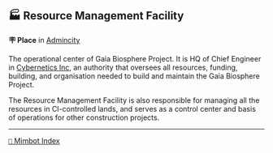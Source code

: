 ## 🏭 Resource Management Facility

**🪧 Place** in [Admincity](<https://zeithalt.github.io/r/admincity.html>)

The operational center of Gaia Biosphere Project. It is HQ of Chief Engineer in [Cybernetics Inc](<https://zeithalt.github.io/r/cybernetics_inc.html>), an authority that oversees all resources, funding, building, and organisation needed to build and maintain the Gaia Biosphere Project.

The Resource Management Facility is also responsible for managing all the resources in CI-controlled lands, and serves as a control center and basis of operations for other construction projects.

-----
[`📑` Mimbot Index](<https://zeithalt.github.io/r/#7a61>)
<!---
keywords: ci, admincity, gaia, biosphere 
aliases: 
-->